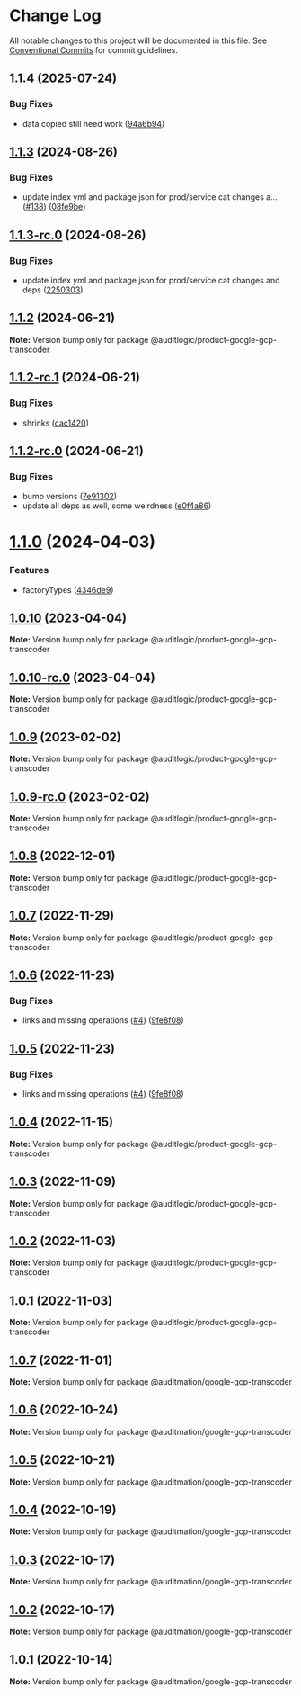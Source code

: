 # Change Log

All notable changes to this project will be documented in this file.
See [Conventional Commits](https://conventionalcommits.org) for commit guidelines.

## 1.1.4 (2025-07-24)


### Bug Fixes

* data copied still need work ([94a6b94](https://github.com/zerobias-org/product/commit/94a6b942fb0516367548599d739529536132755a))





## [1.1.3](https://github.com/auditlogic/product/compare/@auditlogic/product-google-gcp-transcoder@1.1.2...@auditlogic/product-google-gcp-transcoder@1.1.3) (2024-08-26)


### Bug Fixes

* update index yml and package json for prod/service cat changes a… ([#138](https://github.com/auditlogic/product/issues/138)) ([08fe9be](https://github.com/auditlogic/product/commit/08fe9beb1c8457462a19bc69caa02e6212d97e1a))





## [1.1.3-rc.0](https://github.com/auditlogic/product/compare/@auditlogic/product-google-gcp-transcoder@1.1.2...@auditlogic/product-google-gcp-transcoder@1.1.3-rc.0) (2024-08-26)


### Bug Fixes

* update index yml and package json for prod/service cat changes and deps ([2250303](https://github.com/auditlogic/product/commit/225030363a363608240135b7ebed386b28f01e4b))





## [1.1.2](https://github.com/auditlogic/product/compare/@auditlogic/product-google-gcp-transcoder@1.1.2-rc.1...@auditlogic/product-google-gcp-transcoder@1.1.2) (2024-06-21)

**Note:** Version bump only for package @auditlogic/product-google-gcp-transcoder





## [1.1.2-rc.1](https://github.com/auditlogic/product/compare/@auditlogic/product-google-gcp-transcoder@1.1.2-rc.0...@auditlogic/product-google-gcp-transcoder@1.1.2-rc.1) (2024-06-21)


### Bug Fixes

* shrinks ([cac1420](https://github.com/auditlogic/product/commit/cac14200fefcd8183ab69fe89a47bd3f70f563e9))





## [1.1.2-rc.0](https://github.com/auditlogic/product/compare/@auditlogic/product-google-gcp-transcoder@1.1.0...@auditlogic/product-google-gcp-transcoder@1.1.2-rc.0) (2024-06-21)


### Bug Fixes

* bump versions ([7e91302](https://github.com/auditlogic/product/commit/7e913023b8b312150ed7762c32fbbe616be71de5))
* update all deps as well, some weirdness ([e0f4a86](https://github.com/auditlogic/product/commit/e0f4a864714e2d3de6bbf3da014d5312fe53be2f))





# [1.1.0](https://github.com/auditlogic/product/compare/@auditlogic/product-google-gcp-transcoder@1.0.10...@auditlogic/product-google-gcp-transcoder@1.1.0) (2024-04-03)


### Features

* factoryTypes ([4346de9](https://github.com/auditlogic/product/commit/4346de92693aee892fccf725338ffc7b80ab182b))





## [1.0.10](https://github.com/auditlogic/product/compare/@auditlogic/product-google-gcp-transcoder@1.0.9...@auditlogic/product-google-gcp-transcoder@1.0.10) (2023-04-04)

**Note:** Version bump only for package @auditlogic/product-google-gcp-transcoder





## [1.0.10-rc.0](https://github.com/auditlogic/product/compare/@auditlogic/product-google-gcp-transcoder@1.0.9...@auditlogic/product-google-gcp-transcoder@1.0.10-rc.0) (2023-04-04)

**Note:** Version bump only for package @auditlogic/product-google-gcp-transcoder





## [1.0.9](https://github.com/auditlogic/product/compare/@auditlogic/product-google-gcp-transcoder@1.0.8...@auditlogic/product-google-gcp-transcoder@1.0.9) (2023-02-02)

**Note:** Version bump only for package @auditlogic/product-google-gcp-transcoder





## [1.0.9-rc.0](https://github.com/auditlogic/product/compare/@auditlogic/product-google-gcp-transcoder@1.0.8...@auditlogic/product-google-gcp-transcoder@1.0.9-rc.0) (2023-02-02)

**Note:** Version bump only for package @auditlogic/product-google-gcp-transcoder





## [1.0.8](https://github.com/auditlogic/product/compare/@auditlogic/product-google-gcp-transcoder@1.0.7...@auditlogic/product-google-gcp-transcoder@1.0.8) (2022-12-01)

**Note:** Version bump only for package @auditlogic/product-google-gcp-transcoder





## [1.0.7](https://github.com/auditlogic/product/compare/@auditlogic/product-google-gcp-transcoder@1.0.6...@auditlogic/product-google-gcp-transcoder@1.0.7) (2022-11-29)

**Note:** Version bump only for package @auditlogic/product-google-gcp-transcoder





## [1.0.6](https://github.com/auditlogic/product/compare/@auditlogic/product-google-gcp-transcoder@1.0.4...@auditlogic/product-google-gcp-transcoder@1.0.6) (2022-11-23)


### Bug Fixes

* links and missing operations ([#4](https://github.com/auditlogic/product/issues/4)) ([9fe8f08](https://github.com/auditlogic/product/commit/9fe8f08fe7c57fdb79f991ac35bd6ac2e7dcad38))





## [1.0.5](https://github.com/auditlogic/product/compare/@auditlogic/product-google-gcp-transcoder@1.0.4...@auditlogic/product-google-gcp-transcoder@1.0.5) (2022-11-23)


### Bug Fixes

* links and missing operations ([#4](https://github.com/auditlogic/product/issues/4)) ([9fe8f08](https://github.com/auditlogic/product/commit/9fe8f08fe7c57fdb79f991ac35bd6ac2e7dcad38))





## [1.0.4](https://github.com/auditlogic/product/compare/@auditlogic/product-google-gcp-transcoder@1.0.3...@auditlogic/product-google-gcp-transcoder@1.0.4) (2022-11-15)

**Note:** Version bump only for package @auditlogic/product-google-gcp-transcoder





## [1.0.3](https://github.com/auditlogic/product/compare/@auditlogic/product-google-gcp-transcoder@1.0.2...@auditlogic/product-google-gcp-transcoder@1.0.3) (2022-11-09)

**Note:** Version bump only for package @auditlogic/product-google-gcp-transcoder





## [1.0.2](https://github.com/auditlogic/product/compare/@auditlogic/product-google-gcp-transcoder@1.0.1...@auditlogic/product-google-gcp-transcoder@1.0.2) (2022-11-03)

**Note:** Version bump only for package @auditlogic/product-google-gcp-transcoder





## 1.0.1 (2022-11-03)

**Note:** Version bump only for package @auditlogic/product-google-gcp-transcoder





## [1.0.7](https://github.com/auditmation/store-content/compare/@auditmation/google-gcp-transcoder@1.0.6...@auditmation/google-gcp-transcoder@1.0.7) (2022-11-01)

**Note:** Version bump only for package @auditmation/google-gcp-transcoder





## [1.0.6](https://github.com/auditmation/store-content/compare/@auditmation/google-gcp-transcoder@1.0.5...@auditmation/google-gcp-transcoder@1.0.6) (2022-10-24)

**Note:** Version bump only for package @auditmation/google-gcp-transcoder





## [1.0.5](https://github.com/auditmation/store-content/compare/@auditmation/google-gcp-transcoder@1.0.4...@auditmation/google-gcp-transcoder@1.0.5) (2022-10-21)

**Note:** Version bump only for package @auditmation/google-gcp-transcoder





## [1.0.4](https://github.com/auditmation/store-content/compare/@auditmation/google-gcp-transcoder@1.0.3...@auditmation/google-gcp-transcoder@1.0.4) (2022-10-19)

**Note:** Version bump only for package @auditmation/google-gcp-transcoder





## [1.0.3](https://github.com/auditmation/store-content/compare/@auditmation/google-gcp-transcoder@1.0.2...@auditmation/google-gcp-transcoder@1.0.3) (2022-10-17)

**Note:** Version bump only for package @auditmation/google-gcp-transcoder





## [1.0.2](https://github.com/auditmation/store-content/compare/@auditmation/google-gcp-transcoder@1.0.1...@auditmation/google-gcp-transcoder@1.0.2) (2022-10-17)

**Note:** Version bump only for package @auditmation/google-gcp-transcoder





## 1.0.1 (2022-10-14)

**Note:** Version bump only for package @auditmation/google-gcp-transcoder
